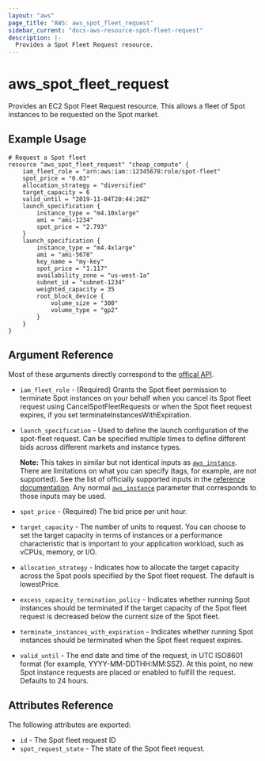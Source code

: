 ```yaml
---
layout: "aws"
page_title: "AWS: aws_spot_fleet_request"
sidebar_current: "docs-aws-resource-spot-fleet-request"
description: |-
  Provides a Spot Fleet Request resource.
---
```


# aws\_spot\_fleet\_request

Provides an EC2 Spot Fleet Request resource. This allows a fleet of Spot
instances to be requested on the Spot market.

## Example Usage

```
# Request a Spot fleet
resource "aws_spot_fleet_request" "cheap_compute" {
    iam_fleet_role = "arn:aws:iam::12345678:role/spot-fleet"
    spot_price = "0.03"
    allocation_strategy = "diversified"
    target_capacity = 6
    valid_until = "2019-11-04T20:44:20Z"
    launch_specification {
        instance_type = "m4.10xlarge"
        ami = "ami-1234"
        spot_price = "2.793"
    }
    launch_specification {
        instance_type = "m4.4xlarge"
        ami = "ami-5678"
        key_name = "my-key"
        spot_price = "1.117"
        availability_zone = "us-west-1a"
        subnet_id = "subnet-1234"
        weighted_capacity = 35
        root_block_device {
            volume_size = "300"
            volume_type = "gp2"
        }
    }
}
```

## Argument Reference

Most of these arguments directly correspond to the
[offical API](http://docs.aws.amazon.com/AWSEC2/latest/APIReference/API_SpotFleetRequestConfigData.html).

* `iam_fleet_role` - (Required) Grants the Spot fleet permission to terminate
  Spot instances on your behalf when you cancel its Spot fleet request using
CancelSpotFleetRequests or when the Spot fleet request expires, if you set
terminateInstancesWithExpiration.
* `launch_specification` - Used to define the launch configuration of the
  spot-fleet request. Can be specified multiple times to define different bids
across different markets and instance types.

    **Note:** This takes in similar but not
    identical inputs as [`aws_instance`](instance.html).  There are limitations on
    what you can specify (tags, for example, are not supported). See the
    list of officially supported inputs in the
    [reference documentation](http://docs.aws.amazon.com/AWSEC2/latest/APIReference/API_SpotFleetLaunchSpecification.html). Any normal [`aws_instance`](instance.html) parameter that corresponds to those inputs may be used.

* `spot_price` - (Required) The bid price per unit hour.
* `target_capacity` - The number of units to request. You can choose to set the
  target capacity in terms of instances or a performance characteristic that is
important to your application workload, such as vCPUs, memory, or I/O.
* `allocation_strategy` - Indicates how to allocate the target capacity across
  the Spot pools specified by the Spot fleet request. The default is
lowestPrice.
* `excess_capacity_termination_policy` - Indicates whether running Spot
  instances should be terminated if the target capacity of the Spot fleet
  request is decreased below the current size of the Spot fleet.
* `terminate_instances_with_expiration` - Indicates whether running Spot
  instances should be terminated when the Spot fleet request expires.
* `valid_until` - The end date and time of the request, in UTC ISO8601 format
  (for example, YYYY-MM-DDTHH:MM:SSZ). At this point, no new Spot instance
requests are placed or enabled to fulfill the request. Defaults to 24 hours.


## Attributes Reference

The following attributes are exported:

* `id` - The Spot fleet request ID
* `spot_request_state` - The state of the Spot fleet request.
